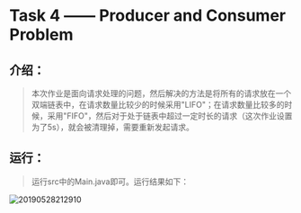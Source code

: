 # Task 4 —— Producer and Consumer Problem

## 介绍：

> 本次作业是面向请求处理的问题，然后解决的方法是将所有的请求放在一个双端链表中，在请求数量比较少的时候采用"LIFO"；在请求数量比较多的时候，采用"FIFO"，然后对于处于链表中超过一定时长的请求（这次作业设置为了5s），就会被清理掉，需要重新发起请求。



## 运行：

> 运行src中的Main.java即可。运行结果如下：



![20190528212910](F:\CodeRepo\Web_Platform\Task4\20190528212910.png)